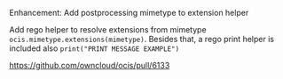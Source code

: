 Enhancement: Add postprocessing mimetype to extension helper

Add rego helper to resolve extensions from mimetype `ocis.mimetype.extensions(mimetype)`.
Besides that, a rego print helper is included also `print("PRINT MESSAGE EXAMPLE")`

https://github.com/owncloud/ocis/pull/6133
